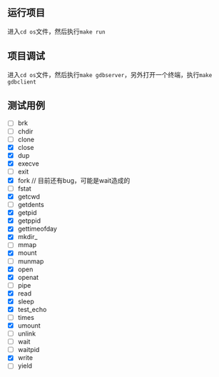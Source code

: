 ## 运行项目

进入`cd os`文件，然后执行`make run`

## 项目调试

进入`cd os`文件，然后执行`make gdbserver`，另外打开一个终端，执行`make gdbclient`

## 测试用例

- [ ] brk
- [ ] chdir
- [ ] clone
- [x] close
- [x] dup
- [x] execve
- [ ] exit
- [x] fork // 目前还有bug，可能是wait造成的
- [ ] fstat
- [x] getcwd
- [ ] getdents
- [x] getpid
- [x] getppid
- [x] gettimeofday
- [x] mkdir_
- [ ] mmap
- [x] mount
- [ ] munmap
- [x] open
- [x] openat
- [ ] pipe
- [x] read
- [x] sleep
- [x] test_echo
- [ ] times
- [x] umount
- [ ] unlink
- [ ] wait
- [ ] waitpid
- [x] write
- [ ] yield